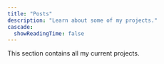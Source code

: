```yaml
---
title: "Posts"
description: "Learn about some of my projects."
cascade:
  showReadingTime: false
---
```

This section contains all my current projects.
